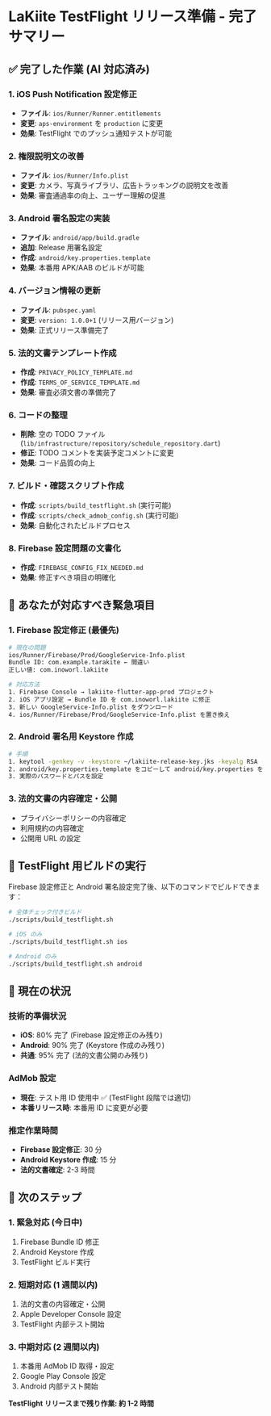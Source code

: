 # LaKiite TestFlight リリース準備 - 完了サマリー

## ✅ 完了した作業 (AI 対応済み)

### 1. iOS Push Notification 設定修正

- **ファイル**: `ios/Runner/Runner.entitlements`
- **変更**: `aps-environment` を `production` に変更
- **効果**: TestFlight でのプッシュ通知テストが可能

### 2. 権限説明文の改善

- **ファイル**: `ios/Runner/Info.plist`
- **変更**: カメラ、写真ライブラリ、広告トラッキングの説明文を改善
- **効果**: 審査通過率の向上、ユーザー理解の促進

### 3. Android 署名設定の実装

- **ファイル**: `android/app/build.gradle`
- **追加**: Release 用署名設定
- **作成**: `android/key.properties.template`
- **効果**: 本番用 APK/AAB のビルドが可能

### 4. バージョン情報の更新

- **ファイル**: `pubspec.yaml`
- **変更**: `version: 1.0.0+1` (リリース用バージョン)
- **効果**: 正式リリース準備完了

### 5. 法的文書テンプレート作成

- **作成**: `PRIVACY_POLICY_TEMPLATE.md`
- **作成**: `TERMS_OF_SERVICE_TEMPLATE.md`
- **効果**: 審査必須文書の準備完了

### 6. コードの整理

- **削除**: 空の TODO ファイル (`lib/infrastructure/repository/schedule_repository.dart`)
- **修正**: TODO コメントを実装予定コメントに変更
- **効果**: コード品質の向上

### 7. ビルド・確認スクリプト作成

- **作成**: `scripts/build_testflight.sh` (実行可能)
- **作成**: `scripts/check_admob_config.sh` (実行可能)
- **効果**: 自動化されたビルドプロセス

### 8. Firebase 設定問題の文書化

- **作成**: `FIREBASE_CONFIG_FIX_NEEDED.md`
- **効果**: 修正すべき項目の明確化

## 🚨 あなたが対応すべき緊急項目

### 1. Firebase 設定修正 (最優先)

```bash
# 現在の問題
ios/Runner/Firebase/Prod/GoogleService-Info.plist
Bundle ID: com.example.tarakite ← 間違い
正しい値: com.inoworl.lakiite

# 対応方法
1. Firebase Console → lakiite-flutter-app-prod プロジェクト
2. iOS アプリ設定 → Bundle ID を com.inoworl.lakiite に修正
3. 新しい GoogleService-Info.plist をダウンロード
4. ios/Runner/Firebase/Prod/GoogleService-Info.plist を置き換え
```

### 2. Android 署名用 Keystore 作成

```bash
# 手順
1. keytool -genkey -v -keystore ~/lakiite-release-key.jks -keyalg RSA -keysize 2048 -validity 10000 -alias lakiite
2. android/key.properties.template をコピーして android/key.properties を作成
3. 実際のパスワードとパスを設定
```

### 3. 法的文書の内容確定・公開

- プライバシーポリシーの内容確定
- 利用規約の内容確定
- 公開用 URL の設定

## 📱 TestFlight 用ビルドの実行

Firebase 設定修正と Android 署名設定完了後、以下のコマンドでビルドできます：

```bash
# 全体チェック付きビルド
./scripts/build_testflight.sh

# iOS のみ
./scripts/build_testflight.sh ios

# Android のみ
./scripts/build_testflight.sh android
```

## 🎯 現在の状況

### 技術的準備状況

- **iOS**: 80% 完了 (Firebase 設定修正のみ残り)
- **Android**: 90% 完了 (Keystore 作成のみ残り)
- **共通**: 95% 完了 (法的文書公開のみ残り)

### AdMob 設定

- **現在**: テスト用 ID 使用中 ✅ (TestFlight 段階では適切)
- **本番リリース時**: 本番用 ID に変更が必要

### 推定作業時間

- **Firebase 設定修正**: 30 分
- **Android Keystore 作成**: 15 分
- **法的文書確定**: 2-3 時間

## 🚀 次のステップ

### 1. 緊急対応 (今日中)

1. Firebase Bundle ID 修正
2. Android Keystore 作成
3. TestFlight ビルド実行

### 2. 短期対応 (1 週間以内)

1. 法的文書の内容確定・公開
2. Apple Developer Console 設定
3. TestFlight 内部テスト開始

### 3. 中期対応 (2 週間以内)

1. 本番用 AdMob ID 取得・設定
2. Google Play Console 設定
3. Android 内部テスト開始

**TestFlight リリースまで残り作業: 約 1-2 時間**
